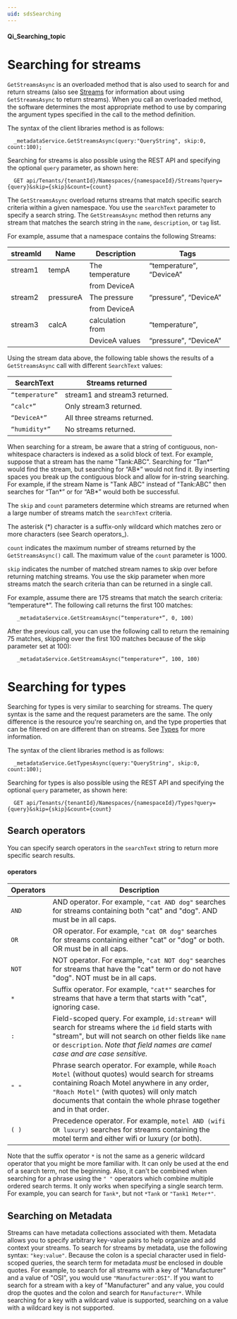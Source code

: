 ```yaml
---
uid: sdsSearching
---
```


#### Qi_Searching_topic

Searching for streams
=====================

``GetStreamsAsync`` is an overloaded method that is also used to search for and return streams (also see [Streams](xref:sdsStreams) for information about using ``GetStreamsAsync`` to return streams). When you call an overloaded method, the software determines the most appropriate method to use by comparing the argument types specified in the call to the method definition.

The syntax of the client libraries method is as follows:

      _metadataService.GetStreamsAsync(query:"QueryString", skip:0, count:100);


Searching for streams is also possible using the REST API and specifying the optional ``query`` parameter, as shown here:

      GET api/Tenants/{tenantId}/Namespaces/{namespaceId}/Streams?query={query}&skip={skip}&count={count}


The ``GetStreamsAsync`` overload returns streams that match specific search criteria within a given namespace. 
You use the ``searchText`` parameter to specify a search string. The ``GetStreamsAsync`` method then returns any 
stream that matches the search string in the ``name``, ``description``, or ``tag`` list. 

For example, assume that a namespace contains the following Streams:

**streamId** | **Name**  | **Description**  | **Tags**
------------ | --------- | ---------------- | -------------------------
stream1      | tempA     | The temperature  | “temperature”, “DeviceA”
             |           | from DeviceA     |          
stream2      | pressureA | The pressure     | “pressure”, “DeviceA”
             |           | from DeviceA     |
stream3      | calcA     | calculation from | “temperature”, 
             |           | DeviceA values   | “pressure”, “DeviceA”


Using the stream data above, the following table shows the results of a ``GetStreamsAsync`` call with different ``SearchText`` values:

**SearchText**     | **Streams returned**
------------------ | ----------------------------------------
``“temperature”``  | stream1 and stream3 returned.
``“calc*”``        | Only stream3 returned.
``“DeviceA*”``     | All three streams returned.
``“humidity*”``    | No streams returned.

When searching for a stream, be aware that a string of contiguous, non-whitespace characters is indexed as a solid block 
of text. For example, suppose that a stream has the name "Tank:ABC". Searching for “Tan*” would find the stream, but 
searching for “AB*” would not find it. By inserting spaces you break up the contiguous block and allow for in-string 
searching. For example, if the stream Name is "Tank ABC" instead of "Tank:ABC" then searches for “Tan*” or for “AB*” 
would both be successful.

The ``skip`` and ``count`` parameters determine which streams are returned when a large number of streams match 
the ``searchText`` criteria. 

The asterisk (*) character is a suffix-only wildcard which matches zero or more characters (see Search operators_).  

``count`` indicates the maximum number of streams returned by the ``GetStreamsAsync()`` call. The maximum value of 
the ``count`` parameter is 1000. 

``skip`` indicates the number of matched stream names to skip over before returning matching streams. You use the 
skip parameter when more streams match the search criteria than can be returned in a single call. 

For example, assume there are 175 streams that match the search criteria: “temperature*”. 
The following call returns the first 100 matches:

       _metadataService.GetStreamsAsync(“temperature*”, 0, 100)

After the previous call, you can use the following call to return the remaining 75 matches, skipping over the first 
100 matches because of the skip parameter set at 100):

       _metadataService.GetStreamsAsync(“temperature*”, 100, 100) 


Searching for types
=====================

Searching for types is very similar to searching for streams.  The query syntax is the same and the request parameters are the same.
The only difference is the resource you're searching on, and the type properties that can be filtered on are different than
on streams. See [Types](xref:sdsTypes) for more information.

The syntax of the client libraries method is as follows:

      _metadataService.GetTypesAsync(query:"QueryString", skip:0, count:100);


Searching for types is also possible using the REST API and specifying the optional ``query`` parameter, as shown here:

      GET api/Tenants/{tenantId}/Namespaces/{namespaceId}/Types?query={query}&skip={skip}&count={count}

Search operators
----------------

You can specify search operators in the ``searchText`` string to return more specific search results. 

#### operators 

Operators | Description
----------|-------------------------------------------------------------------
``AND`` | AND operator. For example, ``"cat AND dog"`` searches for streams containing both "cat" and "dog".  AND must be in all caps.
``OR``  | OR operator. For example, ``"cat OR dog"`` searches for streams containing either "cat" or "dog" or both.  OR must be in all caps.
``NOT`` | NOT operator. For example, ``"cat NOT dog"`` searches for streams that have the "cat" term or do not have "dog".  NOT must be in all caps.
``*``   | Suffix operator. For example, ``"cat*"`` searches for streams that have a term that starts with "cat", ignoring case.
``:``   | Field-scoped query.  For example, ``id:stream*`` will search for streams where the ``id`` field starts with "stream", but will not search on other fields like ``name`` or ``description``.  *Note that field names are camel case and are case sensitive.*
``" "`` | Phrase search operator. For example, while ``Roach Motel`` (without quotes) would search for streams containing Roach Motel anywhere in any order, ``"Roach Motel"`` (with quotes) will only match documents that contain the whole phrase together and in that order.
``( )`` | Precedence operator. For example, ``motel AND (wifi OR luxury)`` searches for streams containing the motel term and either wifi or luxury (or both).

Note that the suffix operator ``*`` is not the same as a generic wildcard operator that you might be more familiar with. 
It can only be used at the end of a search term, not the beginning. Also, it can't be combined when searching for a 
phrase using the ``" "`` operators which combine multiple ordered search terms. It only works when specifying a single 
search term. For example, you can search for ``Tank*``, but not ``*Tank`` or ``"Tank1 Meter*"``.


Searching on Metadata
---------------------

Streams can have metadata collections associated with them. Metadata allows you to specify arbitrary key-value 
pairs to help organize and add context your streams. To search for streams by metadata, use the following syntax:
``"key:value"``. Because the colon is a special character used in field-scoped queries, the search term for metadata 
*must* be enclosed in double quotes. For example, to search for all streams with a key of "Manufacturer" and a value 
of "OSI", you would use ``"Manufacturer:OSI"``.  If you want to search for a stream with a key of "Manufacturer" and 
any value, you could drop the quotes and the colon and search for ``Manufacturer*``.  While searching for a key with 
a wildcard value is supported, searching on a value with a wildcard key is not supported.

